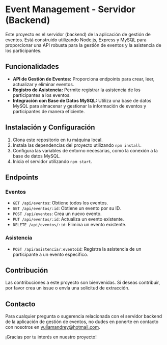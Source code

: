# Event Management - Servidor (Backend)

Este proyecto es el servidor (backend) de la aplicación de gestión de eventos. Está construido utilizando Node.js, Express y MySQL para proporcionar una API robusta para la gestión de eventos y la asistencia de los participantes.

## Funcionalidades

- **API de Gestión de Eventos:** Proporciona endpoints para crear, leer, actualizar y eliminar eventos.
- **Registro de Asistencia:** Permite registrar la asistencia de los participantes a los eventos.
- **Integración con Base de Datos MySQL:** Utiliza una base de datos MySQL para almacenar y gestionar la información de eventos y participantes de manera eficiente.

## Instalación y Configuración

1. Clona este repositorio en tu máquina local.
2. Instala las dependencias del proyecto utilizando `npm install`.
3. Configura las variables de entorno necesarias, como la conexión a la base de datos MySQL.
4. Inicia el servidor utilizando `npm start`.

## Endpoints

### Eventos

- `GET /api/eventos`: Obtiene todos los eventos.
- `GET /api/eventos/:id`: Obtiene un evento por su ID.
- `POST /api/eventos`: Crea un nuevo evento.
- `PUT /api/eventos/:id`: Actualiza un evento existente.
- `DELETE /api/eventos/:id`: Elimina un evento existente.

### Asistencia

- `POST /api/asistencia/:eventoId`: Registra la asistencia de un participante a un evento específico.

## Contribución

Las contribuciones a este proyecto son bienvenidas. Si deseas contribuir, por favor crea un issue o envía una solicitud de extracción.

## Contacto

Para cualquier pregunta o sugerencia relacionada con el servidor backend de la aplicación de gestión de eventos, no dudes en ponerte en contacto con nosotros en [yuliamandrey@hotmail.com](mailto:yuliamandrey@hotmail.com).

¡Gracias por tu interés en nuestro proyecto!

